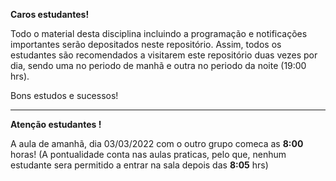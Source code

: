 **Caros estudantes!**

Todo o material desta disciplina incluindo a programação e notificações importantes serão depositados neste repositório. Assim, todos os estudantes são recomendados a visitarem este repositório duas vezes por dia, sendo uma no periodo de manhã e outra no periodo da noite (19:00 hrs).

Bons estudos e sucessos!

------------------------------------------------------------------------------------------------------
**Atenção estudantes !**

A aula de amanhã, dia 03/03/2022 com o outro grupo comeca as **8:00** horas! (A pontualidade conta nas aulas praticas, pelo que, nenhum estudante sera permitido a entrar na sala depois das **8:05** hrs)


